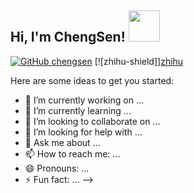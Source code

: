 <h2> Hi, I'm ChengSen! <img src="https://media.giphy.com/media/mGcNjsfWAjY5AEZNw6/giphy.gif" width="50"></h2>

[![GitHub chengsen](https://img.shields.io/github/followers/chengsen?label=follow&style=social)](https://github.com/chengsen)
[![zhihu-shield]][zhihu](zhihu.com/people/renchengsen)

Here are some ideas to get you started:

- 🔭 I’m currently working on ...
- 🌱 I’m currently learning ...
- 👯 I’m looking to collaborate on ...
- 🤔 I’m looking for help with ...
- 💬 Ask me about ...
- 📫 How to reach me: ...
- 😄 Pronouns: ...
- ⚡ Fun fact: ...
-->
